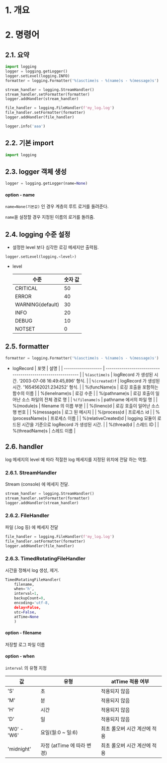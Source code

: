 # 1. 개요

# 2. 명령어

## 2.1. 요약

```python
import logging
logger = logging.getLogger()
logger.setLevel(logging.INFO)
formatter = logging.Formatter('%(asctime)s - %(name)s - %(message)s')

stream_handler = logging.StreamHandler()
stream_handler.setFormatter(formatter)
logger.addHandler(stream_handler)

file_handler = logging.FileHandler(f'my_log.log')
file_handler.setFormatter(formatter)
logger.addHandler(file_handler)
```

```python
logger.info('aaa')
```



## 2.2. 기본 import

```python
import logging
```

## 2.3. logger 객체 생성

```python
logger = logging.getLogger(name=None)
```

#### option - name

`name=None(기본값)` 인 경우 계층의 루트 로거를 돌려준다.

`name`을 설정할 경우 지정된 이름의 로거를 돌려줌.

## 2.4. logging 수준 설정

- 설정한 level 보다 심각한 로깅 메세지만 출력됨.

```python
logger.setLevel(logging.<level>)
```

- level

  | 수준             | 숫자 값 |
  | ---------------- | ------- |
  | CRITICAL         | 50      |
  | ERROR            | 40      |
  | WARNING(default) | 30      |
  | INFO             | 20      |
  | DEBUG            | 10      |
  | NOTSET           | 0       |

  

## 2.5. formatter

```python
formatter = logging.Formatter('%(asctime)s - %(name)s - %(message)s')
```

- logRecord 
  | 포맷                | 설명                                                         |
  | ------------------- | ------------------------------------------------------------ |
  | `%(asctime)s`       | logRecord 가 생성된 시간. ‘2003-07-08 16:49:45,896’  형식.   |
  | `%(created)f`       | logRecord 가 생성된 시간. '1654562021.234252' 형식.          |
  | %(funcName)s        | 로깅 호출을 포함하는 함수의 이름                             |
  | %(lenelname)s       | 로깅 수준                                                    |
  | %(pathname)s        | 로깅 호출이 일어난 소스 파일의 전체 경로 명                  |
  | `%(filename)s`      | pathname 에서의 파일 명                                      |
  | %(module)s          | filename 의 이름 부분                                        |
  | %(lineno)d          | 로깅 호출이 일어난 소스 행 번호                              |
  | %(message)s         | 로그 된 메시지                                               |
  | %(process)d         | 프로세스 id                                                  |
  | %(processName)s     | 프로세스 이름                                                |
  | %(relativeCreated)d | logging 모듈이 로드된 시간을 기준으로 logRecord 가 생성된 시간. |
  | %(thread)d          | 스레드 ID                                                    |
  | %(threadName)s      | 스레드 이름                                                  |

  

## 2.6. handler

log 메세지의 level 예 따라 적절한 log 메세지를 지정된 위치에 전달 하는 역할.

### 2.6.1. StreamHandler

Stream (console) 에 메세지 전달.

```python
stream_handler = logging.StreamHandler()
stream_handler.setFormatter(formatter)
logger.addHandler(stream_handler)
```

### 2.6.2. FileHandler

파일 (.log 등) 에 메세지 전달

```python
file_handler = logging.FileHandler(f'my_log.log')
file_handler.setFormatter(formatter)
logger.addHandler(file_handler)
```

### 2.6.3. TimedRotatingFileHandler

시간을 정해서 log 생성, 제거.

```python
TimedRotatingFileHandler(
	filename,  
    when='h',
    interval=1,
	backupCount=0,
    encoding='utf-8,
	delay=False,  
    utc=False, 
    atTime=None
    )
```

#### option - filename

저장할 로그 파일 이름

#### option - when

`interval` 의 유형 지정

| 값          | 유형                       | atTime 적용 여부             |
| ----------- | -------------------------- | ---------------------------- |
| 'S'         | 초                         | 적용되지 않음                |
| 'M'         | 분                         | 적용되지 않음                |
| 'H'         | 시간                       | 적용되지 않음                |
| 'D'         | 일                         | 적용되지 않음                |
| 'W0' - 'W6' | 요일(월:0 ~ 일:6)          | 최초 롤오버 시간 계산에 적용 |
| 'midnight'  | 자정 (atTime 에 따라 변경) | 최초 롤오버 시간 계산에 적용 |
